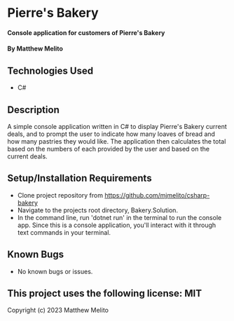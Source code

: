 # Pierre's Bakery

#### Console application for customers of Pierre's Bakery

#### By Matthew Melito

## Technologies Used

* C#

## Description

A simple console application written in C# to display Pierre's Bakery current deals, and to prompt the user to indicate how many loaves of bread and how many pastries they would like. The application then calculates the total based on the numbers of each provided by the user and based on the current deals.

## Setup/Installation Requirements

* Clone project repository from https://github.com/mjmelito/csharp-bakery
* Navigate to the projects root directory, Bakery.Solution.
* In the command line, run 'dotnet run' in the terminal to run the console app. Since this is a console application, you'll interact with it through text commands in your terminal.

## Known Bugs

* No known bugs or issues.

## This project uses the following license: MIT

Copyright (c) 2023 Matthew Melito
